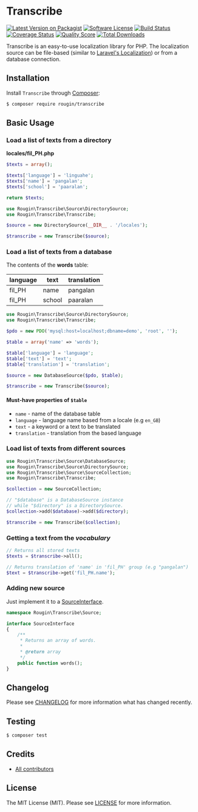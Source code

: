 # Transcribe

[![Latest Version on Packagist][ico-version]][link-packagist]
[![Software License][ico-license]][link-license]
[![Build Status][ico-travis]][link-travis]
[![Coverage Status][ico-scrutinizer]][link-scrutinizer]
[![Quality Score][ico-code-quality]][link-code-quality]
[![Total Downloads][ico-downloads]][link-downloads]

Transcribe is an easy-to-use localization library for PHP. The localization source can be file-based (similar to [Laravel's Localization](https://laravel.com/docs/5.7/localization)) or from a database connection.

## Installation

Install `Transcribe` through [Composer](https://getcomposer.org/):

``` bash
$ composer require rougin/transcribe
```

## Basic Usage

### Load a list of texts from a directory

**locales/fil_PH.php**

``` php
$texts = array();

$texts['language'] = 'linguahe';
$texts['name'] = 'pangalan';
$texts['school'] = 'paaralan';

return $texts;
```

``` php
use Rougin\Transcribe\Source\DirectorySource;
use Rougin\Transcribe\Transcribe;

$source = new DirectorySource(__DIR__ . '/locales');

$transcribe = new Transcribe($source);
```

### Load a list of texts from a database

The contents of the **words** table:

| language      | text          | translation  |
| ------------- | ------------- | ------------ |
| fil_PH        | name          | pangalan     |
| fil_PH        | school        | paaralan     |

``` php
use Rougin\Transcribe\Source\DirectorySource;
use Rougin\Transcribe\Transcribe;

$pdo = new PDO('mysql:host=localhost;dbname=demo', 'root', '');

$table = array('name' => 'words');

$table['language'] = 'language';
$table['text'] = 'text';
$table['translation'] = 'translation';

$source = new DatabaseSource($pdo, $table);

$transcribe = new Transcribe($source);
```

#### Must-have properties of `$table`

* `name` - name of the database table
* `language` - language name based from a locale (e.g `en_GB`)
* `text` - a keyword or a text to be translated
* `translation` - translation from the based language

### Load list of texts from different sources

``` php
use Rougin\Transcribe\Source\DatabaseSource;
use Rougin\Transcribe\Source\DirectorySource;
use Rougin\Transcribe\Source\SourceCollection;
use Rougin\Transcribe\Transcribe;

$collection = new SourceCollection;

// "$database" is a DatabaseSource instance
// while "$directory" is a DirectorySource.
$collection->add($database)->add($directory);

$transcribe = new Transcribe($collection);
```

### Getting a text from the *vocabulary*

``` php
// Returns all stored texts
$texts = $transcribe->all();

// Returns translation of 'name' in 'fil_PH' group (e.g "pangalan")
$text = $transcribe->get('fil_PH.name');
```

### Adding new source

Just implement it to a [SourceInterface](https://github.com/rougin/transcribe/blob/master/src/Source/SourceInterface.php).

``` php
namespace Rougin\Transcribe\Source;

interface SourceInterface
{
    /**
     * Returns an array of words.
     *
     * @return array
     */
    public function words();
}
```

## Changelog

Please see [CHANGELOG][link-changelog] for more information what has changed recently.

## Testing

``` bash
$ composer test
```

## Credits

- [All contributors][link-contributors]

## License

The MIT License (MIT). Please see [LICENSE][link-license] for more information.

[ico-code-quality]: https://img.shields.io/scrutinizer/g/rougin/transcribe.svg?style=flat-square
[ico-downloads]: https://img.shields.io/packagist/dt/rougin/transcribe.svg?style=flat-square
[ico-license]: https://img.shields.io/badge/license-MIT-brightgreen.svg?style=flat-square
[ico-scrutinizer]: https://img.shields.io/scrutinizer/coverage/g/rougin/transcribe.svg?style=flat-square
[ico-travis]: https://img.shields.io/travis/rougin/transcribe/master.svg?style=flat-square
[ico-version]: https://img.shields.io/packagist/v/rougin/transcribe.svg?style=flat-square

[link-changelog]: https://github.com/rougin/transcribe/blob/master/CHANGELOG.md
[link-code-quality]: https://scrutinizer-ci.com/g/rougin/transcribe
[link-contributors]: https://github.com/rougin/transcribe/contributors
[link-downloads]: https://packagist.org/packages/rougin/transcribe
[link-license]: https://github.com/rougin/transcribe/blob/master/LICENSE.md
[link-packagist]: https://packagist.org/packages/rougin/transcribe
[link-scrutinizer]: https://scrutinizer-ci.com/g/rougin/transcribe/code-structure
[link-travis]: https://travis-ci.org/rougin/transcribe
